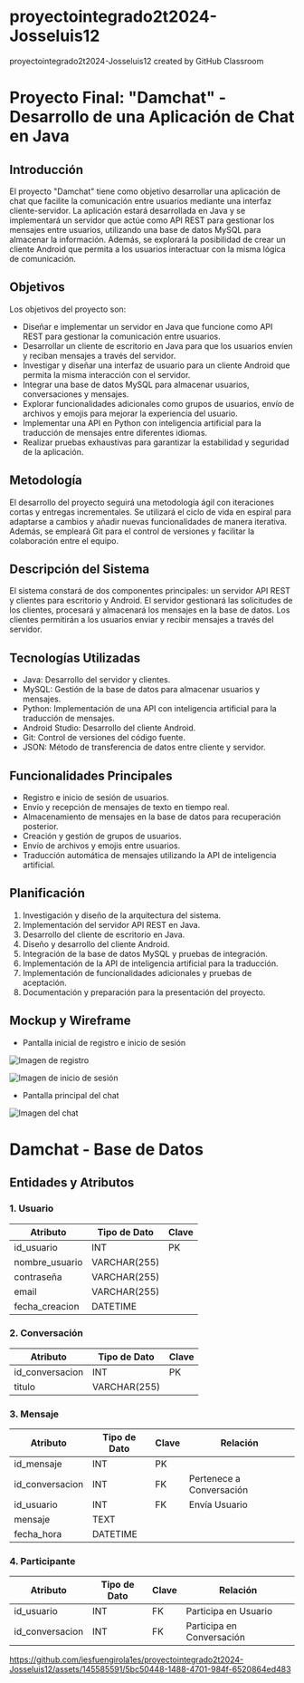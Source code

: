 # proyectointegrado2t2024-Josseluis12
proyectointegrado2t2024-Josseluis12 created by GitHub Classroom

# Proyecto Final: "Damchat" - Desarrollo de una Aplicación de Chat en Java

## Introducción

El proyecto "Damchat" tiene como objetivo desarrollar una aplicación de chat que facilite la comunicación entre usuarios mediante una interfaz cliente-servidor. La aplicación estará desarrollada en Java y se implementará un servidor que actúe como API REST para gestionar los mensajes entre usuarios, utilizando una base de datos MySQL para almacenar la información. Además, se explorará la posibilidad de crear un cliente Android que permita a los usuarios interactuar con la misma lógica de comunicación.

## Objetivos

Los objetivos del proyecto son:

- Diseñar e implementar un servidor en Java que funcione como API REST para gestionar la comunicación entre usuarios.
- Desarrollar un cliente de escritorio en Java para que los usuarios envíen y reciban mensajes a través del servidor.
- Investigar y diseñar una interfaz de usuario para un cliente Android que permita la misma interacción con el servidor.
- Integrar una base de datos MySQL para almacenar usuarios, conversaciones y mensajes.
- Explorar funcionalidades adicionales como grupos de usuarios, envío de archivos y emojis para mejorar la experiencia del usuario.
- Implementar una API en Python con inteligencia artificial para la traducción de mensajes entre diferentes idiomas.
- Realizar pruebas exhaustivas para garantizar la estabilidad y seguridad de la aplicación.

## Metodología

El desarrollo del proyecto seguirá una metodología ágil con iteraciones cortas y entregas incrementales. Se utilizará el ciclo de vida en espiral para adaptarse a cambios y añadir nuevas funcionalidades de manera iterativa. Además, se empleará Git para el control de versiones y facilitar la colaboración entre el equipo.

## Descripción del Sistema

El sistema constará de dos componentes principales: un servidor API REST y clientes para escritorio y Android. El servidor gestionará las solicitudes de los clientes, procesará y almacenará los mensajes en la base de datos. Los clientes permitirán a los usuarios enviar y recibir mensajes a través del servidor.

## Tecnologías Utilizadas

- Java: Desarrollo del servidor y clientes.
- MySQL: Gestión de la base de datos para almacenar usuarios y mensajes.
- Python: Implementación de una API con inteligencia artificial para la traducción de mensajes.
- Android Studio: Desarrollo del cliente Android.
- Git: Control de versiones del código fuente.
- JSON: Método de transferencia de datos entre cliente y servidor.

## Funcionalidades Principales

- Registro e inicio de sesión de usuarios.
- Envío y recepción de mensajes de texto en tiempo real.
- Almacenamiento de mensajes en la base de datos para recuperación posterior.
- Creación y gestión de grupos de usuarios.
- Envío de archivos y emojis entre usuarios.
- Traducción automática de mensajes utilizando la API de inteligencia artificial.

## Planificación

1. Investigación y diseño de la arquitectura del sistema.
2. Implementación del servidor API REST en Java.
3. Desarrollo del cliente de escritorio en Java.
4. Diseño y desarrollo del cliente Android.
5. Integración de la base de datos MySQL y pruebas de integración.
6. Implementación de la API de inteligencia artificial para la traducción.
7. Implementación de funcionalidades adicionales y pruebas de aceptación.
8. Documentación y preparación para la presentación del proyecto.

## Mockup y Wireframe

- Pantalla inicial de registro e inicio de sesión

![Imagen de registro](ruta_a_tu_imagen)

![Imagen de inicio de sesión](ruta_a_tu_imagen)

- Pantalla principal del chat

![Imagen del chat](ruta_a_tu_imagen)

# Damchat - Base de Datos

## Entidades y Atributos

### 1. Usuario

| Atributo        | Tipo de Dato  | Clave |
|-----------------|---------------|-------|
| id_usuario      | INT           | PK    |
| nombre_usuario  | VARCHAR(255)  |       |
| contraseña      | VARCHAR(255)  |       |
| email           | VARCHAR(255)  |       |
| fecha_creacion  | DATETIME      |       |

### 2. Conversación

| Atributo        | Tipo de Dato  | Clave |
|-----------------|---------------|-------|
| id_conversacion | INT           | PK    |
| titulo          | VARCHAR(255)  |       |

### 3. Mensaje

| Atributo        | Tipo de Dato  | Clave | Relación           |
|-----------------|---------------|-------|--------------------|
| id_mensaje      | INT           | PK    |                    |
| id_conversacion | INT           | FK    | Pertenece a Conversación |
| id_usuario      | INT           | FK    | Envía Usuario      |
| mensaje         | TEXT          |       |                    |
| fecha_hora      | DATETIME      |       |                    |

### 4. Participante

| Atributo        | Tipo de Dato  | Clave | Relación           |
|-----------------|---------------|-------|--------------------|
| id_usuario      | INT           | FK    | Participa en Usuario |
| id_conversacion | INT           | FK    | Participa en Conversación |




https://github.com/iesfuengirola1es/proyectointegrado2t2024-Josseluis12/assets/145585591/5bc50448-1488-4701-984f-6520864ed483


